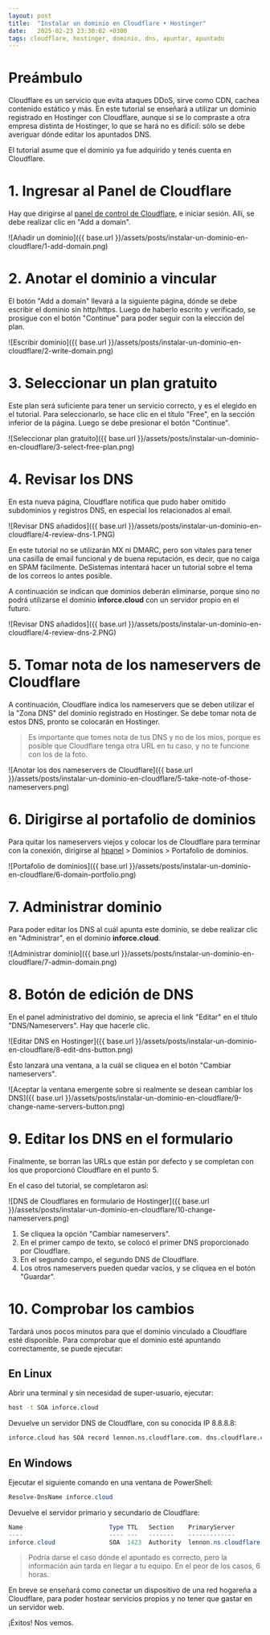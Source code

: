 ```yaml
---
layout: post
title:  "Instalar un dominio en Cloudflare • Hostinger"
date:   2025-02-23 23:30:02 +0300
tags: cloudflare, hostinger, dominio, dns, apuntar, apuntado
---
```


# Preámbulo

Cloudflare es un servicio que evita ataques DDoS, sirve como CDN, cachea contenido estático y más. En este tutorial se enseñará a utilizar un dominio registrado en Hostinger con Cloudflare, aunque si se lo compraste a otra empresa distinta de Hostinger, lo que se hará no es difícil: sólo se debe averiguar dónde editar los apuntados DNS.

El tutorial asume que el dominio ya fue adquirido y tenés cuenta en Cloudflare.

# 1. Ingresar al Panel de Cloudflare

Hay que dirigirse al [panel de control de Cloudflare](https://dash.cloudflare.com/), e iniciar sesión. Allí, se debe realizar clic en "Add a domain".

![Añadir un dominio]({{ base.url }}/assets/posts/instalar-un-dominio-en-cloudflare/1-add-domain.png)

# 2. Anotar el dominio a vincular

El botón "Add a domain" llevará a la siguiente página, dónde se debe escribir el dominio sin http/https. Luego de haberlo escrito y verificado, se prosigue con el botón "Continue" para poder seguir con la elección del plan.

![Escribir dominio]({{ base.url }}/assets/posts/instalar-un-dominio-en-cloudflare/2-write-domain.png)

# 3. Seleccionar un plan gratuito

Este plan será suficiente para tener un servicio correcto, y es el elegido en el tutorial. Para seleccionarlo, se hace clic en el título "Free", en la sección inferior de la página. Luego se debe presionar el botón "Continue".

![Seleccionar plan gratuito]({{ base.url }}/assets/posts/instalar-un-dominio-en-cloudflare/3-select-free-plan.png)

# 4. Revisar los DNS

En esta nueva página, Cloudflare notifica que pudo haber omitido subdominios y registros DNS, en especial los relacionados al email.

![Revisar DNS añadidos]({{ base.url }}/assets/posts/instalar-un-dominio-en-cloudflare/4-review-dns-1.PNG)

En este tutorial no se utilizarán MX ni DMARC, pero son vitales para tener una casilla de email funcional y de buena reputación, es decir, que no caiga en SPAM fácilmente. DeSistemas intentará hacer un tutorial sobre el tema de los correos lo antes posible.

A continuación se indican que dominios deberán eliminarse, porque sino no podrá utilizarse el dominio **inforce.cloud** con un servidor propio en el futuro.

![Revisar DNS añadidos]({{ base.url }}/assets/posts/instalar-un-dominio-en-cloudflare/4-review-dns-2.PNG)

# 5. Tomar nota de los nameservers de Cloudflare

A continuación, Cloudflare indica los nameservers que se deben utilizar el la "Zona DNS" del dominio registrado en Hostinger. Se debe tomar nota de estos DNS, pronto se colocarán en Hostinger.

> Es importante que tomes nota de tus DNS y no de los míos, porque es posible que Cloudflare tenga otra URL en tu caso, y no te funcione con los de la foto.

![Anotar los dos nameservers de Cloudflare]({{ base.url }}/assets/posts/instalar-un-dominio-en-cloudflare/5-take-note-of-those-nameservers.png)

# 6. Dirigirse al portafolio de dominios

Para quitar los nameservers viejos y colocar los de Cloudflare para terminar con la conexión, dirigirse al [hpanel](https://hpanel.hostinger.com/) > Dominios > Portafolio de dominios.

![Portafolio de dominios]({{ base.url }}/assets/posts/instalar-un-dominio-en-cloudflare/6-domain-portfolio.png)

# 7. Administrar dominio

Para poder editar los DNS al cuál apunta este dominio, se debe realizar clic en "Administrar", en el dominio **inforce.cloud**.

![Administrar dominio]({{ base.url }}/assets/posts/instalar-un-dominio-en-cloudflare/7-admin-domain.png)

# 8. Botón de edición de DNS

En el panel administrativo del dominio, se aprecia el link "Editar" en el título "DNS/Nameservers". Hay que hacerle clic.

![Editar DNS en Hostinger]({{ base.url }}/assets/posts/instalar-un-dominio-en-cloudflare/8-edit-dns-button.png)

Ésto lanzará una ventana, a la cuál se cliquea en el botón "Cambiar nameservers".

![Aceptar la ventana emergente sobre si realmente se desean cambiar los DNS]({{ base.url }}/assets/posts/instalar-un-dominio-en-cloudflare/9-change-name-servers-button.png)

# 9. Editar los DNS en el formulario

Finalmente, se borran las URLs que están por defecto y se completan con los que proporcionó Cloudflare en el punto 5.

En el caso del tutorial, se completaron así:

![DNS de Cloudflares en formulario de Hostinger]({{ base.url }}/assets/posts/instalar-un-dominio-en-cloudflare/10-change-nameservers.png)

1. Se cliquea la opción "Cambiar nameservers".
2. En el primer campo de texto, se colocó el primer DNS proporcionado por Cloudflare.
3. En el segundo campo, el segundo DNS de Cloudflare.
4. Los otros nameservers pueden quedar vacíos, y se cliquea en el botón "Guardar".

# 10. Comprobar los cambios

Tardará unos pocos minutos para que el dominio vinculado a Cloudflare esté disponible. Para comprobar que el dominio esté apuntando correctamente, se puede ejecutar:

## En Linux

Abrir una terminal y sin necesidad de super-usuario, ejecutar:

```bash
host -t SOA inforce.cloud
```

Devuelve un servidor DNS de Cloudflare, con su conocida IP 8.8.8.8:

```bash
inforce.cloud has SOA record lennon.ns.cloudflare.com. dns.cloudflare.com. 2365636038 10000 2400 604800 1800
```

## En Windows

Ejecutar el siguiente comando en una ventana de PowerShell:

```powershell
Resolve-DnsName inforce.cloud
```

Devuelve el servidor primario y secundario de Cloudflare: 

```powershell
Name                        Type TTL   Section    PrimaryServer               NameAdministrator           SerialNumber
----                        ---- ---   -------    -------------               -----------------           ------------
inforce.cloud               SOA  1423  Authority  lennon.ns.cloudflare.com    dns.cloudflare.com          2365636038
```

> Podría darse el caso dónde el apuntado es correcto, pero la información aún tarda en llegar a tu equipo. En el peor de los casos, 6 horas.

En breve se enseñará como conectar un dispositivo de una red hogareña a Cloudflare, para poder hostear servicios propios y no tener que gastar en un servidor web.

¡Éxitos! Nos vemos.